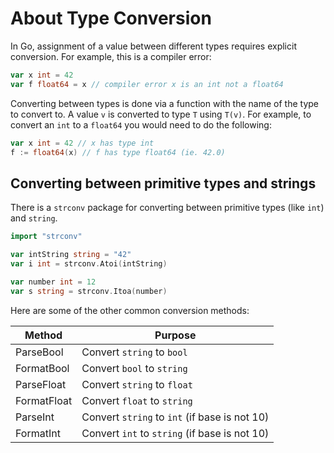 # About Type Conversion

In Go, assignment of a value between different types requires explicit conversion.
For example, this is a compiler error:

```go
var x int = 42
var f float64 = x // compiler error x is an int not a float64
```

Converting between types is done via a function with the name of the type to convert to.
A value `v` is converted to type `T` using `T(v)`.
For example, to convert an `int` to a `float64` you would need to do the following:

```go
var x int = 42 // x has type int
f := float64(x) // f has type float64 (ie. 42.0)
```

## Converting between primitive types and strings

There is a `strconv` package for converting between primitive types (like `int`) and `string`.

```go
import "strconv"

var intString string = "42"
var i int = strconv.Atoi(intString)

var number int = 12
var s string = strconv.Itoa(number)
```

Here are some of the other common conversion methods:

| Method      | Purpose                                       |
| ----------- | --------------------------------------------- |
| ParseBool   | Convert `string` to `bool`                    |
| FormatBool  | Convert `bool` to `string`                    |
| ParseFloat  | Convert `string` to `float`                   |
| FormatFloat | Convert `float` to `string`                   |
| ParseInt    | Convert `string` to `int` (if base is not 10) |
| FormatInt   | Convert `int` to `string` (if base is not 10) |
